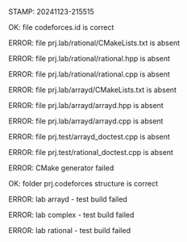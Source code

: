 STAMP: 20241123-215515
OK: file codeforces.id is correct
ERROR: file prj.lab/rational/CMakeLists.txt is absent
ERROR: file prj.lab/rational/rational.hpp is absent
ERROR: file prj.lab/rational/rational.cpp is absent
ERROR: file prj.lab/arrayd/CMakeLists.txt is absent
ERROR: file prj.lab/arrayd/arrayd.hpp is absent
ERROR: file prj.lab/arrayd/arrayd.cpp is absent
ERROR: file prj.test/arrayd_doctest.cpp is absent
ERROR: file prj.test/rational_doctest.cpp is absent
ERROR: CMake generator failed
OK: folder prj.codeforces structure is correct
ERROR: lab arrayd - test build failed
ERROR: lab complex - test build failed
ERROR: lab rational - test build failed
